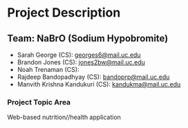 # Project Description

## Team: NaBrO (Sodium Hypobromite)

-   Sarah George (CS): georges6@mail.uc.edu
-   Brandon Jones (CS): jones2bw@mail.uc.edu
-   Noah Trenaman (CS):
-   Rajdeep Bandopadhyay (CS): bandoprp@mail.uc.edu
-   Manvith Krishna Kandukuri (CS): kandukma@mail.uc.edu

### Project Topic Area

Web-based nutrition//health application
